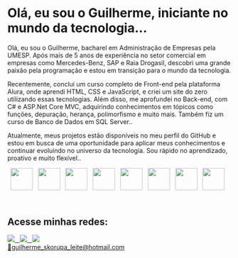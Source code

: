 <div>
<h1>Olá, eu sou o Guilherme, iniciante no mundo da tecnologia...</h1>

<p>Olá, eu sou o Guilherme, bacharel em Administração de Empresas pela UMESP. Após mais de 5 anos de experiência no setor comercial em empresas como Mercedes-Benz, SAP e Raia Drogasil, descobri uma grande paixão pela programação e estou em transição para o mundo da tecnologia.</p>
  
  <p>Recentemente, concluí um curso completo de Front-end pela plataforma Alura, onde aprendi HTML, CSS e JavaScript, e criei um site do zero utilizando essas tecnologias. Além disso, me aprofundei no Back-end, com C# e ASP.Net Core MVC, adquirindo conhecimentos em tópicos como funções, depuração, herança, polimorfismo e muito mais. Também fiz um curso de Banco de Dados em SQL Server.</b>.</p>
    
  <p>Atualmente, meus projetos estão disponíveis no meu perfil do GitHub e estou em busca de uma oportunidade para aplicar meus conhecimentos e continuar evoluindo no universo da tecnologia. Sou rápido no aprendizado, proativo e muito flexível.</b>.</p>

<div>
<header>
<img src="https://cdn.jsdelivr.net/gh/devicons/devicon/icons/javascript/javascript-original.svg" height="50" width="50"/>
&nbsp
<img src="https://cdn.jsdelivr.net/gh/devicons/devicon/icons/html5/html5-original.svg" height="50" width="50"/>
&nbsp
<img src="https://cdn.jsdelivr.net/gh/devicons/devicon/icons/css3/css3-original.svg" height="50" width="50"/>
&nbsp     
<img src="https://cdn.jsdelivr.net/gh/devicons/devicon/icons/bootstrap/bootstrap-original-wordmark.svg" height="50" width="50" />
&nbsp 
<img src="https://cdn.jsdelivr.net/gh/devicons/devicon/icons/vscode/vscode-original.svg" height="50" width="50"/>
&nbsp 
<img src="https://cdn.jsdelivr.net/gh/devicons/devicon/icons/csharp/csharp-original.svg" height="50" width="50" />
&nbsp
<img src="https://cdn.jsdelivr.net/gh/devicons/devicon/icons/microsoftsqlserver/microsoftsqlserver-plain-wordmark.svg" height="50" width="50" />  
&nbsp  
<img src="https://cdn.jsdelivr.net/gh/devicons/devicon/icons/visualstudio/visualstudio-plain.svg" height="50" width="50" />
&nbsp    

</header> 
</div>
<p></p>
<div>
<h2><b>Acesse minhas redes:</b></h2>
<a href='https://www.linkedin.com/in/guilherme-skorupa/' target='_blank'><img src='https://img.shields.io/badge/LinkedIn-0077B5?style=for-the-badge&logo=linkedin&logoColor=white target='_blank'</a> 
&nbsp 
<a href='https://www.instagram.com/g_skorupa/' target='_blank'><img src='https://img.shields.io/badge/Instagram-E4405F?style=for-the-badge&logo=instagram&logoColor=white'_blank'</a> 
&nbsp 
<a href='https://www.facebook.com/guilherme.skorupaleite/' target='_blank'><img src='https://img.shields.io/badge/Facebook-1877F2?style=for-the-badge&logo=facebook&logoColor=white target='_blank'</a>
</div>
<div>
📧guilherme_skorupa_leite@hotmail.com
</div>
